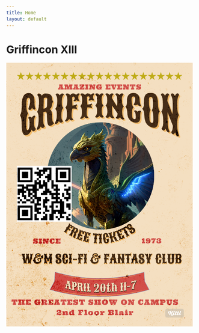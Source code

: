 ```yaml
---
title: Home
layout: default
---
```

# Griffincon XIII
<!--## April 20th 11AM-6PM-->

![Griffincon XII Poster](assets/img/gcupdatedqr.png)
